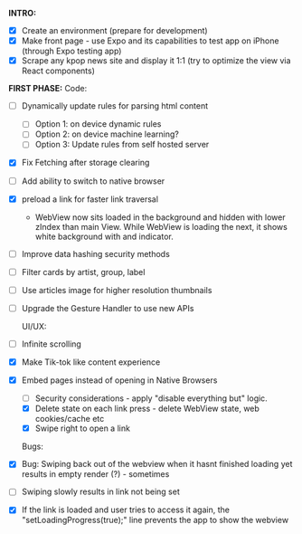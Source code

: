 **INTRO:**
- [x] Create an environment (prepare for development)
- [x] Make front page - use Expo and its capabilities to test app on iPhone (through Expo testing app)
- [x] Scrape any kpop news site and display it 1:1 (try to optimize the view via React components)

**FIRST PHASE:**
	Code:
- [ ] Dynamically update rules for parsing html content
	- [ ] Option 1: on device dynamic rules
	- [ ] Option 2: on device machine learning?
	- [ ] Option 3: Update rules from self hosted server
- [x] Fix Fetching after storage clearing
- [ ] Add ability to switch to native browser
- [x] preload a link for faster link traversal
	- WebView now sits loaded in the background and hidden with lower zIndex than main View. While WebView is loading the next, it shows white background with and indicator.
- [ ] Improve data hashing security methods
- [ ] Filter cards by artist, group, label
- [ ] Use articles image for higher resolution thumbnails
- [ ] Upgrade the Gesture Handler to use new APIs

	UI/UX:
- [ ] Infinite scrolling
- [x] Make Tik-tok like content experience
- [x] Embed pages instead of opening in Native Browsers
	- [ ] Security considerations - apply "disable everything but" logic.
	- [x] Delete state on each link press - delete WebView state, web cookies/cache etc
	- [x] Swipe right to open a link

	Bugs:
- [x] Bug: Swiping back out of the webview when it hasnt finished loading yet results in empty render (?) - sometimes
- [ ] Swiping slowly results in link not being set
- [x] If the link is loaded and user tries to access it again, the "setLoadingProgress(true);" line prevents the app to show the webview
